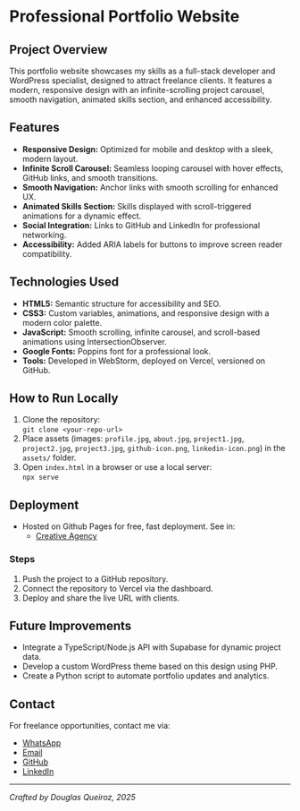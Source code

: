 # Professional Portfolio Website

## Project Overview

This portfolio website showcases my skills as a full-stack developer and WordPress specialist, designed to attract
freelance clients. It features a modern, responsive design with an infinite-scrolling project carousel, smooth
navigation, animated skills section, and enhanced accessibility.

## Features

- **Responsive Design:** Optimized for mobile and desktop with a sleek, modern layout.
- **Infinite Scroll Carousel:** Seamless looping carousel with hover effects, GitHub links, and smooth transitions.
- **Smooth Navigation:** Anchor links with smooth scrolling for enhanced UX.
- **Animated Skills Section:** Skills displayed with scroll-triggered animations for a dynamic effect.
- **Social Integration:** Links to GitHub and LinkedIn for professional networking.
- **Accessibility:** Added ARIA labels for buttons to improve screen reader compatibility.

## Technologies Used

- **HTML5:** Semantic structure for accessibility and SEO.
- **CSS3:** Custom variables, animations, and responsive design with a modern color palette.
- **JavaScript:** Smooth scrolling, infinite carousel, and scroll-based animations using IntersectionObserver.
- **Google Fonts:** Poppins font for a professional look.
- **Tools:** Developed in WebStorm, deployed on Vercel, versioned on GitHub.

## How to Run Locally

1. Clone the repository:  
   `git clone <your-repo-url>`
2. Place assets (images: `profile.jpg`, `about.jpg`, `project1.jpg`, `project2.jpg`, `project3.jpg`, `github-icon.png`,
   `linkedin-icon.png`) in the `assets/` folder.
3. Open `index.html` in a browser or use a local server:  
   `npx serve`

## Deployment

- Hosted on Github Pages for free, fast deployment. See in:
    - [Creative Agency](https://dev-queiroz.github.io/Creative-Agency/)

### Steps

1. Push the project to a GitHub repository.
2. Connect the repository to Vercel via the dashboard.
3. Deploy and share the live URL with clients.

## Future Improvements

- Integrate a TypeScript/Node.js API with Supabase for dynamic project data.
- Develop a custom WordPress theme based on this design using PHP.
- Create a Python script to automate portfolio updates and analytics.

## Contact

For freelance opportunities, contact me via:

- [WhatsApp](https://wa.me/5588996293741)
- [Email](mailto:dev.queiroz05@gmail.com)
- [GitHub](https://github.com/dev-queiroz)
- [LinkedIn](https://linkedin.com/in/devqueiroz05)

---

_Crafted by Douglas Queiroz, 2025_
